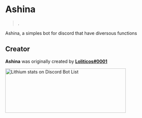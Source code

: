 # Ashina
> .

Ashina, a simples bot for discord that have diversous functions

## Creator

**Ashina** was originally created by **[Loliticos#0001](https://github.com/Loliticos)**

<a href="https://discordbotlist.com/bots/564131346591514635">
    <img 
        width="380" 
        height="140" 
        src="https://discordbotlist.com/bots/564131346591514635/widget" 
        alt="Lithium stats on Discord Bot List">
</a>

